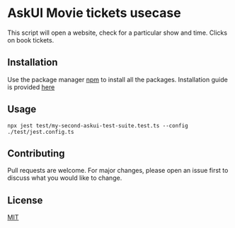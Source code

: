 # AskUI Movie tickets usecase

This script will open a website, check for a particular show and time. Clicks on book tickets.

## Installation

Use the package manager [npm](https://www.npmjs.com/) to install all the packages. Installation guide is provided [here](https://docs.askui.com/docs/general/Getting%20Started/getting-started)


## Usage

```
npx jest test/my-second-askui-test-suite.test.ts --config ./test/jest.config.ts 
```

## Contributing
Pull requests are welcome. For major changes, please open an issue first to discuss what you would like to change.

## License
[MIT](https://choosealicense.com/licenses/mit/)
